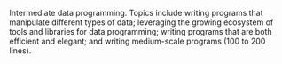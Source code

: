 Intermediate data programming. Topics include writing programs that manipulate different types of data; leveraging the growing ecosystem of tools and libraries for data programming; writing programs that are both efficient and elegant; and writing medium-scale programs (100 to 200 lines).
